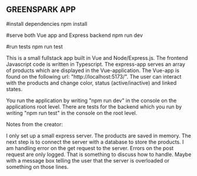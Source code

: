## GREENSPARK APP

#install dependencies
npm install

#serve both Vue app and Express backend
npm run dev

#run tests 
npm run test

This is a small fullstack app built in Vue and Node/Express.js. The frontend Javascript code is written in Typescript.  The express-app serves an 
array of products which are displayed in the Vue-application. The Vue-app is found on the following url: "http://localhost:5173/". The user can interact with the products and change color, status (active/inactive) and linked states. 

You run the application by writing "npm run dev" in the console on the applications root level. 
There are tests for the backend which you run by writing "npm run test" in the console on the root level. 

Notes from the creator:

I only set up a small express server. The products are saved in memory. The next step is to connect the server with a database to store the products. I am handling error on the get request to the server. Errors on the post request are only logged. That is something to discuss how to handle. Maybe with a message box telling the user that the server is overloaded or something on those lines. 





